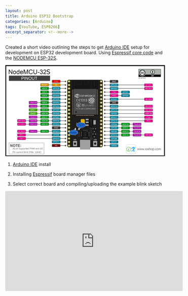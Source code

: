 ```yaml
---
layout: post
title: Arduino ESP32 Bootstrap
categories: [Arduino]
tags: [YouTube, ESP8266]
excerpt_separator: <!--more-->
---
```


Created a short video outlining the steps to get [Arduino IDE][1] setup for development on 
ESP32 development board. Using [Espressif core code][2] and the 
[NODEMCU ESP-32S](http://a.co/d/6KQUi02). 


![ESP32](/images/NodeMCU-32S.png)

<!--more-->

1. [Arduino IDE][1] install
 
2. Installing [Espressif][2] board manager files

3. Select correct board and compiling/uploading the example blink sketch
 
<iframe width="560" height="315" src="https://www.youtube-nocookie.com/embed/uYQBLecCIdI" frameborder="0" allow="accelerometer; autoplay; encrypted-media; gyroscope; picture-in-picture" allowfullscreen></iframe>


[1]: https://www.arduino.cc/
[2]: https://github.com/espressif/arduino-esp32